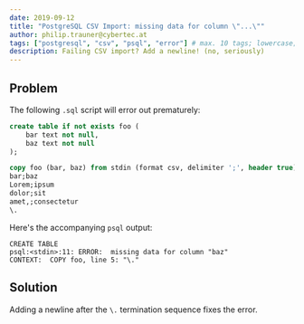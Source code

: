 ```yaml
---
date: 2019-09-12
title: "PostgreSQL CSV Import: missing data for column \"...\""
author: philip.trauner@cybertec.at
tags: ["postgresql", "csv", "psql", "error"] # max. 10 tags; lowercase; dash-separated
description: Failing CSV import? Add a newline! (no, seriously)
---
```


## Problem
The following `.sql` script will error out prematurely:
```sql
create table if not exists foo (
	bar text not null,
	baz text not null
);

copy foo (bar, baz) from stdin (format csv, delimiter ';', header true);
bar;baz
Lorem;ipsum
dolor;sit
amet,;consectetur
\.
```

Here's the accompanying `psql` output:
```
CREATE TABLE
psql:<stdin>:11: ERROR:  missing data for column "baz"
CONTEXT:  COPY foo, line 5: "\."
```

## Solution
Adding a newline after the `\.` termination sequence fixes the error.
